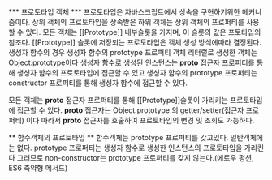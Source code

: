 *** 프로토타입 객체 ***
프로토타입은 자바스크립트에서 상속을 구현하기위한 메커니즘이다.
상위 객체의 프로토타입을 상속받은 하위 객체는 상위 객체의 프로퍼티를 사용할 수 있다.
모든 객체는 [[Prototype]] 내부슬롯을 가지며, 이 슬롯의 값은 프토타입의 참조다.
[[Prototype]] 슬롯에 저장되는 프로토타입은 객체 생성 방식에따라 결정된다.
생성자 함수의 경우 생성자 함수의 prototype 프로퍼티
객체 리터럴로 생성한 객체는 Object.prototype이다
생성자 함수로 생성된 인스턴스는 __proto__ 접근자 프로퍼티를 통해 생성자 함수의 프로토타입에 접근할 수 있고
생성자 함수의 prototype 프로퍼티는 constructor 프로퍼티를 통해 생성자 함수에 접근할 수 있다.

모든 객체는 __proto__ 접근자 프로퍼티를 통해 [[Prototype]]슬롯이 가리키는 프로토타입에 접근할 수 있다.
__proto__ 접근자는 Object.prototype 의 getter/setter(접근자 프로퍼티) 이다
따라서 __proto__ 접근자를 호출하여 프로토타입의 변경 및 조회도 가능하다.


** 함수객체의 프로토타입 **
함수객체는 prototype 프로퍼티를 갖고있다.
일반객체에는 없다.
prototype 프로퍼티는 생성자 함수로 생성한 인스턴스의 프로토타입을 가리킨다
그러므로 non-constructor는 prototype 프로퍼티를 갖지 않는다.(에로우 펑션, ES6 축약형 메서드)